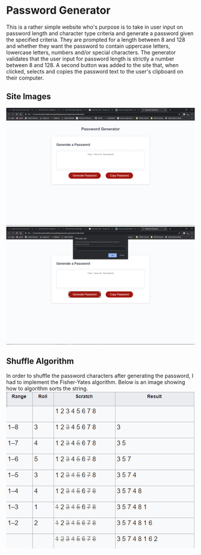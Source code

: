 # Password Generator
This is a rather simple website who's purpose is to take in user input on password length and character type criteria and generate a password given the specified criteria.  They are prompted for a length between 8 and 128 and whether they want the password to contain uppercase letters, lowercase letters, numbers and/or special characters.  The generator validates that the user input for password length is strictly a number between 8 and 128.  A second button was added to the site that, when clicked, selects and copies the password text to the user's clipboard on their computer.

## Site Images
![Password Generator blank page](/Assets/screen1.png)
![Password Generator with prompt](/Assets/screen2.png)

## Shuffle Algorithm
In order to shuffle the password characters after generating the password, I had to implement the Fisher-Yates algorithm.  Below is an image showing how to algorithm sorts the string.
![Shuffle algorithm diagram](/Assets/shuffle.png)
